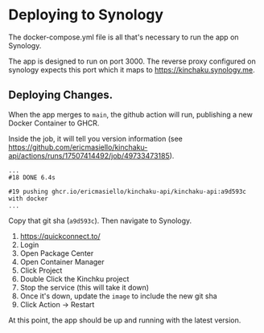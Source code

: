 # Deploying to Synology

The docker-compose.yml file is all that's necessary to run the app on Synology.

The app is designed to run on port 3000. The reverse proxy configured on
synology expects this port which it maps to https://kinchaku.synology.me.

## Deploying Changes.

When the app merges to `main`, the github action will run, publishing a new Docker Container to GHCR.

Inside the job, it will tell you version information (see https://github.com/ericmasiello/kinchaku-api/actions/runs/17507414492/job/49733473185).

```
...
#18 DONE 6.4s

#19 pushing ghcr.io/ericmasiello/kinchaku-api/kinchaku-api:a9d593c with docker
...
```

Copy that git sha (`a9d593c`). Then navigate to Synology.

1. https://quickconnect.to/
2. Login
3. Open Package Center
4. Open Container Manager
5. Click Project
6. Double Click the Kinchku project
7. Stop the service (this will take it down)
8. Once it's down, update the `image` to include the new git sha
9. Click Action -> Restart

At this point, the app should be up and running with the latest version.
